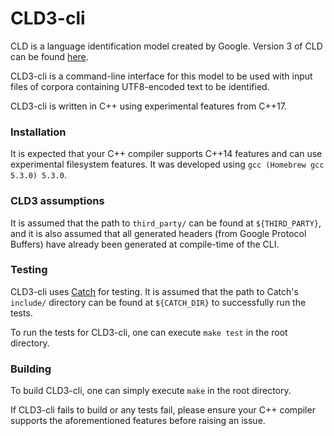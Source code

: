 # CLD3-cli

CLD is a language identification model created by Google. Version 3 of CLD can
be found [here](https://github.com/google/cld3).

CLD3-cli is a command-line interface for this model to be used with input files
of corpora containing UTF8-encoded text to be identified.

CLD3-cli is written in C++ using experimental features from C++17.

### Installation

It is expected that your C++ compiler supports C++14 features and can use
experimental filesystem features. It was developed using
`gcc (Homebrew gcc 5.3.0) 5.3.0`.

### CLD3 assumptions

It is assumed that the path to `third_party/` can be found at `${THIRD_PARTY}`,
and it is also assumed that all generated headers (from Google Protocol Buffers)
have already been generated at compile-time of the CLI.

### Testing

CLD3-cli uses [Catch](https://github.com/philsquared/Catch) for testing. It is
assumed that the path to Catch's `include/` directory can be found at `${CATCH_DIR}`
to successfully run the tests.

To run the tests for CLD3-cli, one can execute `make test` in the root directory.

### Building

To build CLD3-cli, one can simply execute `make` in the root directory.

If CLD3-cli fails to build or any tests fail, please ensure your C++ compiler
supports the aforementioned features before raising an issue.
